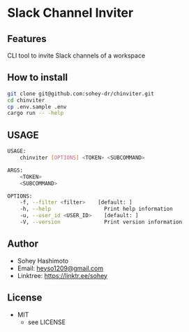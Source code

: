 # Slack Channel Inviter

## Features

CLI tool to invite Slack channels of a workspace

## How to install

```bash
git clone git@github.com:sohey-dr/chinviter.git
cd chinviter
cp .env.sample .env
cargo run -- -help
```

## USAGE

```bash
USAGE:
    chinviter [OPTIONS] <TOKEN> <SUBCOMMAND>

ARGS:
    <TOKEN>
    <SUBCOMMAND>

OPTIONS:
    -f, --filter <filter>    [default: ]
    -h, --help                 Print help information
    -u, --user_id <USER_ID>    [default: ]
    -V, --version              Print version information
```

## Author

* Sohey Hashimoto
* Email: heyso1209@gmail.com
* Linktree: <https://linktr.ee/sohey>

## License

* MIT
  * see LICENSE
